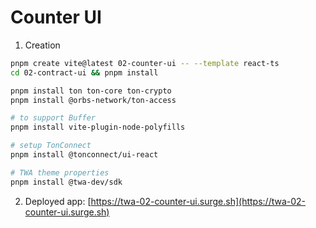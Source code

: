 # Counter UI

1. Creation 
```bash
pnpm create vite@latest 02-counter-ui -- --template react-ts
cd 02-contract-ui && pnpm install

pnpm install ton ton-core ton-crypto
pnpm install @orbs-network/ton-access

# to support Buffer
pnpm install vite-plugin-node-polyfills

# setup TonConnect
pnpm install @tonconnect/ui-react

# TWA theme properties
pnpm install @twa-dev/sdk

```

2. Deployed app: [https://twa-02-counter-ui.surge.sh](https://twa-02-counter-ui.surge.sh)
